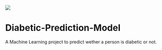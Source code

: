 ![](https://img.shields.io/github/repo-size/skbuddy/Diabetic-Prediction-Model?style=plastic)
# Diabetic-Prediction-Model
A Machine Learning project to predict wether a person is diabetic or not.
